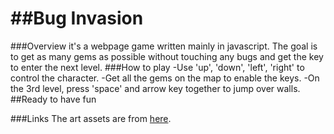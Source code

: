 ##Bug Invasion
===============================
###Overview
it's a webpage game written mainly in javascript. The goal is to get as many gems as possible without touching any bugs and get the key to enter the next level.
###How to play
-Use 'up', 'down', 'left', 'right' to control the character.
-Get all the gems on the map to enable the keys.
-On the 3rd level, press 'space' and arrow key together to jump over walls.
##Ready to have fun

###Links
The art assets are from [here](http://www.lostgarden.com/search/label/free%20game%20graphics).